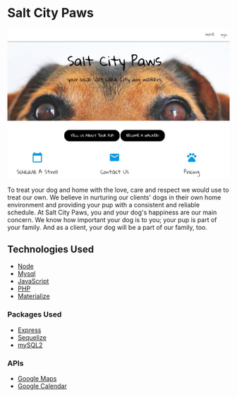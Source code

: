 # Salt City Paws

![Picture of home screen](https://github.com/welljer/saltCityPaws/blob/master/public/images/RMhome.JPG)

To treat your dog and home with the love, care and respect we would use to treat our own. We believe in nurturing our 
clients' dogs in their own home environment and providing your pup with a consistent and reliable schedule. At Salt City 
Paws, you and your dog's happiness are our main concern. We know how important your dog is to you; your pup is part of 
your family. And as a client, your dog will be a part of our family, too.

## Technologies Used

* [Node](https://nodejs.org/en/doc)
* [Mysql](https://dev.mysql.com/doc/)
* [JavaScript](https://www.javascript.com/)
* [PHP](http://php.net/docs.php/)
* [Materialize](https://materializecss.com/getting-started.html)

### Packages Used

* [Express](https://expressjs.com/)
* [Sequelize](http://docs.sequelizejs.com/)
* [mySQL2](https://www.npmjs.com/package/mysql2)

### APIs

* [Google Maps](https://github.com/yuhong90/node-google-calendar)
* [Google Calendar](https://developers.google.com/calendar/)





